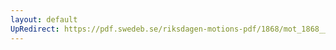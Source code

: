 ```yaml
---
layout: default
UpRedirect: https://pdf.swedeb.se/riksdagen-motions-pdf/1868/mot_1868__ak__00308.pdf
---
```

